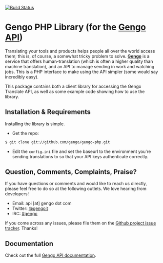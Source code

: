 [![Build Status](https://secure.travis-ci.org/gengo/gengo-php.png?branch=master)](https://travis-ci.org/gengo/gengo-php)

Gengo PHP Library (for the [Gengo API](http://gengo.com/api/))
======================================================================================================================================================
Translating your tools and products helps people all over the world access them; this is, of course, a somewhat tricky problem to solve.
**[Gengo](http://gengo.com/)** is a service that offers human-translation (which is often a higher quality than machine translation), and an API to
manage sending in work and watching jobs. This is a PHP interface to make using the API simpler (some would say incredibly easy).

This package contains both a client library for accessing the Gengo Translate API, as well as some example code showing how to use the library.


Installation & Requirements
------------------------------------------------------------------------------------------------------------------------------------------------------
Installing the library is simple.

* Get the repo:

```sh
$ git clone git://github.com/gengo/gengo-php.git
```

* Edit the `config.ini` file and set the baseurl to the environment you're sending translations to so that your API keys authenticate correctly.


Question, Comments, Complaints, Praise?
------------------------------------------------------------------------------------------------------------------------------------------------------
If you have questions or comments and would like to reach us directly, please feel free to do so at the following outlets. We love hearing from
developers!

* Email: api [at] gengo dot com
* Twitter: [@gengoit](https://twitter.com/gengoit)
* IRC: [#gengo](irc://irc.freenode.net/gengo)

If you come across any issues, please file them on the [Github project issue tracker](https://github.com/gengo/gengo-php/issues). Thanks!


Documentation
------------------------------------------------------------------------------------------------------------------------------------------------------
Check out the full [Gengo API documentation](http://developers.gengo.com).
